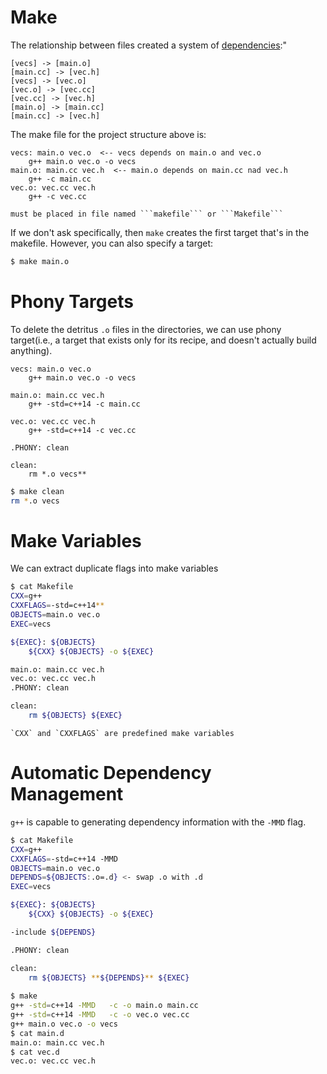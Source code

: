 
# Make

The relationship between files created a system of <u>dependencies</u>:"

```nomnoml
[vecs] -> [main.o]
[main.cc] -> [vec.h]
[vecs] -> [vec.o]
[vec.o] -> [vec.cc]
[vec.cc] -> [vec.h]
[main.o] -> [main.cc]
[main.cc] -> [vec.h]
```

The make file for the project structure above is:
```make
vecs: main.o vec.o  <-- vecs depends on main.o and vec.o
	g++ main.o vec.o -o vecs
main.o: main.cc vec.h  <-- main.o depends on main.cc nad vec.h
	g++ -c main.cc
vec.o: vec.cc vec.h
	g++ -c vec.cc
```

```ad-note
must be placed in file named ```makefile``` or ```Makefile```
```

If we don't ask specifically, then ```make``` creates the first target that's in the makefile. However, you can also specify a target:

```bash 
$ make main.o
```
# Phony Targets

To delete the detritus ```.o``` files in the directories, we can use phony target(i.e., a target that exists only for its recipe, and doesn't actually build anything). 
```make
vecs: main.o vec.o
	g++ main.o vec.o -o vecs

main.o: main.cc vec.h
	g++ -std=c++14 -c main.cc

vec.o: vec.cc vec.h
	g++ -std=c++14 -c vec.cc

.PHONY: clean

clean:
	rm *.o vecs**
```

```bash 
$ make clean  
rm *.o vecs  
```

# Make Variables

We can extract duplicate flags into make variables

```bash
$ cat Makefile 
CXX=g++
CXXFLAGS=-std=c++14**
OBJECTS=main.o vec.o
EXEC=vecs

${EXEC}: ${OBJECTS}
	${CXX} ${OBJECTS} -o ${EXEC}

main.o: main.cc vec.h
vec.o: vec.cc vec.h
.PHONY: clean

clean:
	rm ${OBJECTS} ${EXEC}
```

```ad-note
`CXX` and `CXXFLAGS` are predefined make variables
```

# Automatic Dependency Management

```g++``` is capable to generating dependency information with the ```-MMD``` flag. 

```bash
$ cat Makefile 
CXX=g++
CXXFLAGS=-std=c++14 -MMD
OBJECTS=main.o vec.o
DEPENDS=${OBJECTS:.o=.d} <- swap .o with .d
EXEC=vecs

${EXEC}: ${OBJECTS}
	${CXX} ${OBJECTS} -o ${EXEC}

-include ${DEPENDS}

.PHONY: clean

clean:
	rm ${OBJECTS} **${DEPENDS}** ${EXEC}  
  
$ make  
g++ -std=c++14 -MMD   -c -o main.o main.cc  
g++ -std=c++14 -MMD   -c -o vec.o vec.cc  
g++ main.o vec.o -o vecs  
$ cat main.d  
main.o: main.cc vec.h  
$ cat vec.d  
vec.o: vec.cc vec.h
```